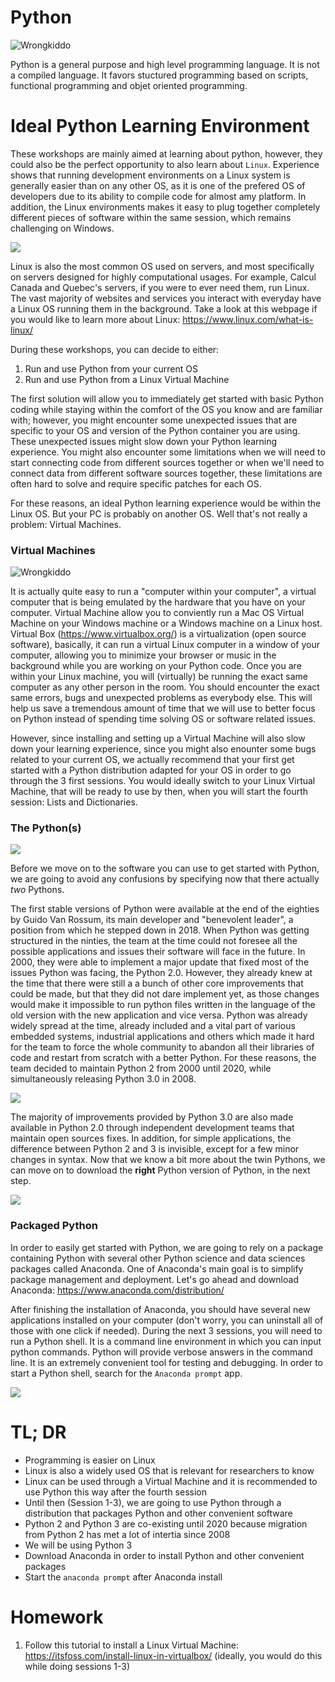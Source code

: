 # Python

![Wrongkiddo](./assets/pseudowrong.jpg?raw=true "Wrongkiddo")

Python is a general purpose and high level programming language. It is not a compiled language. It favors stuctured programming based on scripts, functional programming and objet oriented programming.

# Ideal Python Learning Environment

These workshops are mainly aimed at learning about python, however, they could also be the perfect opportunity to also learn about `Linux`. Experience shows that running development environments on a Linux system is generally easier than on any other OS, as it is one of the prefered OS of developers due to its ability to compile code for almost amy platform. In addition, the Linux environments makes it easy to plug together completely different pieces of software within the same session, which remains challenging on Windows. 

[<img src="https://revolution-computing.typepad.com/.a/6a010534b1db25970b022ad37abd9b200d-pi">](https://blog.revolutionanalytics.com/2018/06/pypl-programming-language-trends.html)

Linux is also the most common OS used on servers, and most specifically on servers designed for highly computational usages. For example, Calcul Canada and Quebec's servers, if you were to ever need them, run Linux. The vast majority of websites and services you interact with everyday have a Linux OS running them in the background. Take a look at this webpage if you would like to learn more about Linux: https://www.linux.com/what-is-linux/ 

During these workshops, you can decide to either:
1. Run and use Python from your current OS
2. Run and use Python from a Linux Virtual Machine

The first solution will allow you to immediately get started with basic Python coding while staying within the comfort of the OS you know and are familiar with; however, you might encounter some unexpected issues that are specific to your OS and version of the Python container you are using. These unexpected issues might slow down your Python learning experience.
You might also encounter some limitations when we will need to start connecting code from different sources together or when we'll need to connect data from different software sources together, these limitations are often hard to solve and require specific patches for each OS.

For these reasons, an ideal Python learning experience would be within the Linux OS. But your PC is probably on another OS. Well that's not really a problem: Virtual Machines.

### Virtual Machines

![Wrongkiddo](./assets/win-in-win.jpg?raw=true "Wrongkiddo")

It is actually quite easy to run a "computer within your computer", a virtual computer that is being emulated by the hardware that you have on your computer. Virtual Machine allow you to conviently run a Mac OS Virtual Machine on your Windows machine or a Windows machine on a Linux host. 
Virtual Box (https://www.virtualbox.org/) is a virtualization (open source software), basically, it can run a virtual Linux computer in a window of your computer, allowing you to minimize your browser or music in the background while you are working on your Python code.
Once you are within your Linux machine, you will (virtually) be running the exact same computer as any other person in the room. You should encounter the exact same errors, bugs and unexpected problems as everybody else. This will help us save a tremendous amount of time that we will use to better focus on Python instead of spending time solving  OS or software related issues. 

However, since installing and setting up a Virtual Machine will also slow down your learning experience, since you might also enounter some bugs related to your current OS, we actually recommend that your first get started with a Python distribution adapted for your OS in order to go through the 3 first sessions. You would ideally switch to your Linux Virtual Machine, that will be ready to use by then, when you will start the fourth session: Lists and Dictionaries.

### The Python(s)

[<img src="https://i.stack.imgur.com/Jqi6q.png">](Python2Python3)


Before we move on to the software you can use to get started with Python, we are going to avoid any confusions by specifying now that there actually *two* Pythons.

The first stable versions of Python were available at the end of the eighties by Guido Van Rossum, its main developer and "benevolent leader", a position from which he stepped down in 2018. When Python was getting structured in the ninties, the team at the time could not foresee all the possible applications and issues their software will face in the future. In 2000, they were able to implement a major update that fixed most of the issues Python was facing, the Python 2.0. However, they already knew at the time that there were still a a bunch of other core improvements that could be made, but that they did not dare implement yet, as those changes would make it impossible to run python files written in the language of the old version with the new application and vice versa. Python was already widely spread at the time, already included and a vital part of various embedded systems, industrial applications and others which made it hard for the team to force the whole community to abandon all their libraries of code and restart from scratch with a better Python. For these reasons, the team decided to maintain Python 2 from 2000 until 2020, while simultaneously releasing Python 3.0 in 2008.

[<img src="http://www.randalolson.com/wp-content/uploads/python-survey-2014-python3-mistake.png">](Python2Python3)

The majority of improvements provided by Python 3.0 are also made available in Python 2.0 through independent development teams that maintain open sources fixes. In addition, for simple applications, the difference between Python 2 and 3 is invisible, except for a few minor changes in syntax. 
Now that we know a bit more about the twin Pythons, we can move on to download the **right** Python version of Python, in the next step. 

[<img src="http://www.randalolson.com/wp-content/uploads/python-survey-2014-prevent-upgrade.png">](Python2Python3)


### Packaged Python

In order to easily get started with Python, we are going to rely on a package containing Python with several other Python science and data sciences packages called Anaconda. One of Anaconda's main goal is to simplify package management and deployment. Let's go ahead and download Anaconda: https://www.anaconda.com/distribution/

After finishing the installation of Anaconda, you should have several new applications installed on your computer (don't worry, you can uninstall all of those with one click if needed). During the next 3 sessions, you will need to run a Python shell. It is a command line environment in which you can input python commands. Python will provide verbose answers in the command line. It is an extremely convenient tool for testing and debugging. In order to start a Python shell, search for the `Anaconda prompt` app.

[<img src="https://miro.medium.com/max/965/1*uZCErUuD6OaOA2DTy1s-_A.png">](https://medium.com/@tranngocminhcdn/running-python-scripts-by-using-anaconda-prompt-da2870d86fd0)


# TL; DR

* Programming is easier on Linux
* Linux is also a widely used OS that is relevant for researchers to know
* Linux can be used through a Virtual Machine and it is recommended to use Python this way after the fourth session
* Until then (Session 1-3), we are going to use Python through a distribution that packages Python and other convenient software
* Python 2 and Python 3 are co-existing until 2020 because migration from Python 2 has met a lot of intertia since 2008
* We will be using Python 3
* Download Anaconda in order to install Python and other convenient packages
* Start the `anaconda prompt` after Anaconda install


# Homework

1. Follow this tutorial to install a Linux Virtual Machine: https://itsfoss.com/install-linux-in-virtualbox/ (ideally, you would do this while doing sessions 1-3)
